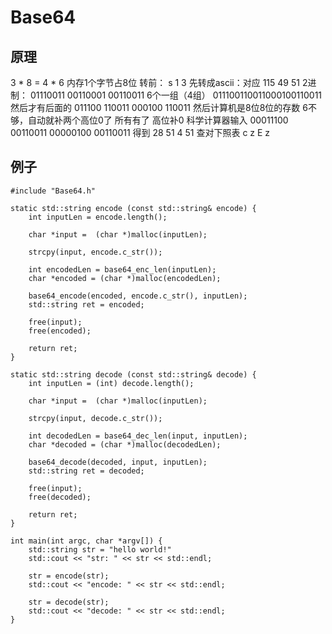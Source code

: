 # Base64  

## 原理  

3 * 8 = 4 * 6
内存1个字节占8位
转前： s 1 3
先转成ascii：对应 115 49 51
2进制： 01110011 00110001 00110011
6个一组（4组） 011100110011000100110011
然后才有后面的 011100 110011 000100 110011
然后计算机是8位8位的存数 6不够，自动就补两个高位0了
所有有了 高位补0
科学计算器输入 00011100 00110011 00000100 00110011
得到 28 51 4 51
查对下照表 c z E z


## 例子  

~~~
#include "Base64.h"

static std::string encode (const std::string& encode) {
	int inputLen = encode.length();

	char *input =  (char *)malloc(inputLen);

	strcpy(input, encode.c_str());

	int encodedLen = base64_enc_len(inputLen);
	char *encoded = (char *)malloc(encodedLen);

	base64_encode(encoded, encode.c_str(), inputLen); 
	std::string ret = encoded;

	free(input);
	free(encoded);
	
	return ret;
}

static std::string decode (const std::string& decode) {
	int inputLen = (int) decode.length();

	char *input =  (char *)malloc(inputLen);

	strcpy(input, decode.c_str());

	int decodedLen = base64_dec_len(input, inputLen);
	char *decoded = (char *)malloc(decodedLen);

	base64_decode(decoded, input, inputLen);
	std::string ret = decoded;

	free(input);
	free(decoded);

	return ret;
}

int main(int argc, char *argv[]) {
	std::string str = "hello world!"
	std::cout << "str: " << str << std::endl;

	str = encode(str);
	std::cout << "encode: " << str << std::endl;

	str = decode(str);
	std::cout << "decode: " << str << std::endl;
}

~~~



